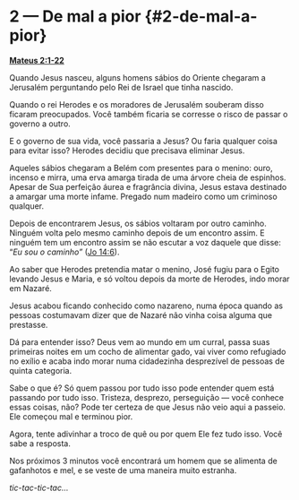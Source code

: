 # 2 — De mal a pior {#2-de-mal-a-pior}

[**Mateus 2:1-22**](http://bibliaonline.com.br/acf/mt/2/1-22)

Quando Jesus nasceu, alguns homens sábios do Oriente chegaram a Jerusalém perguntando pelo Rei de Israel que tinha nascido.

Quando o rei Herodes e os moradores de Jerusalém souberam disso ficaram preocupados. Você também ficaria se corresse o risco de passar o governo a outro.

E o governo de sua vida, você passaria a Jesus? Ou faria qualquer coisa para evitar isso? Herodes decidiu que precisava eliminar Jesus.

Aqueles sábios chegaram a Belém com presentes para o menino: ouro, incenso e mirra, uma erva amarga tirada de uma árvore cheia de espinhos. Apesar de Sua perfeição áurea e fragrância divina, Jesus estava destinado a amargar uma morte infame. Pregado num madeiro como um criminoso qualquer.

Depois de encontrarem Jesus, os sábios voltaram por outro caminho. Ninguém volta pelo mesmo caminho depois de um encontro assim. E ninguém tem um encontro assim se não escutar a voz daquele que disse: “_Eu sou o caminho”_ ([Jo 14:6](http://bibliaonline.com.br/acf/jo/14/6)).

Ao saber que Herodes pretendia matar o menino, José fugiu para o Egito levando Jesus e Maria, e só voltou depois da morte de Herodes, indo morar em Nazaré.

Jesus acabou ficando conhecido como nazareno, numa época quando as pessoas costumavam dizer que de Nazaré não vinha coisa alguma que prestasse.

Dá para entender isso? Deus vem ao mundo em um curral, passa suas primeiras noites em um cocho de alimentar gado, vai viver como refugiado no exílio e acaba indo morar numa cidadezinha desprezível de pessoas de quinta categoria.

Sabe o que é? Só quem passou por tudo isso pode entender quem está passando por tudo isso. Tristeza, desprezo, perseguição — você conhece essas coisas, não? Pode ter certeza de que Jesus não veio aqui a passeio. Ele começou mal e terminou pior.

Agora, tente adivinhar a troco de quê ou por quem Ele fez tudo isso. Você sabe a resposta.

Nos próximos 3 minutos você encontrará um homem que se alimenta de gafanhotos e mel, e se veste de uma maneira muito estranha.

_tic-tac-tic-tac..._